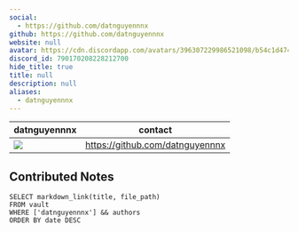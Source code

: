 ```yaml
---
social: 
  - https://github.com/datnguyennnx
github: https://github.com/datnguyennnx
website: null
avatar: https://cdn.discordapp.com/avatars/396307229986521098/b54c1d474f7fe70cb9e74154917633cd?size=1024
discord_id: 790170208228212700
hide_title: true
title: null
description: null
aliases: 
  - datnguyennnx
---
```

<div class="profile"/>

| datnguyennnx                                                                                                                | contact                       |
| -------------------------------------------------------------------------------------------------------------------- | ----------------------------- |
| ![](https://cdn.discordapp.com/avatars/396307229986521098/b54c1d474f7fe70cb9e74154917633cd?size=1024) | https://github.com/datnguyennnx |

## Contributed Notes

```dsql-list
SELECT markdown_link(title, file_path)
FROM vault
WHERE ['datnguyennnx'] && authors
ORDER BY date DESC
```
